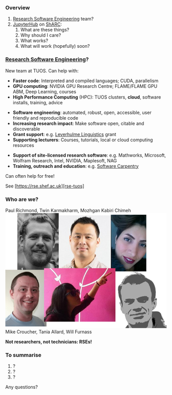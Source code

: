 ### Overview

1. [Research Software Engineering][rse-tuos] team?
1. [JupyterHub][jupyterhub-docs] on [ShARC][sharc-docs]: 
    1. What are these things?
    1. Why should I care?
    1. What works?
    1. What will work (hopefully) soon?

[jupyterhub-docs]: https://jupyterhub.readthedocs.io/en/latest/ "JupyterHub documentation"
[rse-tuos]: http://rse.shef.ac.uk/ "University of Sheffield's Research Software Engineering (RSE) team"
[sharc-docs]: http://docs.hpc.shef.ac.uk/en/latest/sharc/ "ShARC computer cluster"



### [Research Software Engineering][rse-tuos]?

New team at TUOS.  Can help with:

* **Faster code**: Interpreted and compiled languages; CUDA, parallelism 
* **GPU computing**: NVIDIA GPU Research Centre; FLAME/FLAME GPU ABM, Deep Learning, courses 
* **High Performance Computing** (HPC): TUOS clusters, **cloud**, software installs, training, advice  

[rse-tuos]: http://rse.shef.ac.uk/ "University of Sheffield's Research Software Engineering (RSE) team"



* **Software engineering**: automated, robust, open, accessible, user friendly and reproducible code 
* **Increasing research impact**: Make software open, citable and discoverable 
* **Grant support**: e.g. [Leverhulme Linguistics][dagmar-project] grant
* **Supporting lecturers**: Courses, tutorials, local or cloud computing resources

[dagmar-project]: http://rse.shef.ac.uk/blog/linuistics_grant_2016/



* **Support of site-licensed research software**: e.g. Mathworks, Microsoft, Wolfram Research, Intel, NVIDIA, Maplesoft, NAG
* **Training, outreach and education**: e.g. [Software Carpentry][soft-carp]

[soft-carp]: https://software-carpentry.org/lessons/

Can often help for free! 

See [https://rse.shef.ac.uk][rse-tuos] 

[rse-tuos]: http://rse.shef.ac.uk/ "University of Sheffield's Research Software Engineering (RSE) team"



### Who are we?

Paul Richmond, Twin Karmakharm, Mozhgan Kabiri Chimeh
<img src="resources/rse-team.png" alt="TUOS RSE team" id="rse-team" />
Mike Croucher, Tania Allard, Will Furnass

**Not researchers, not technicians: RSEs!**





### To summarise

1. ?
1. ?
1. ?

Any questions?
